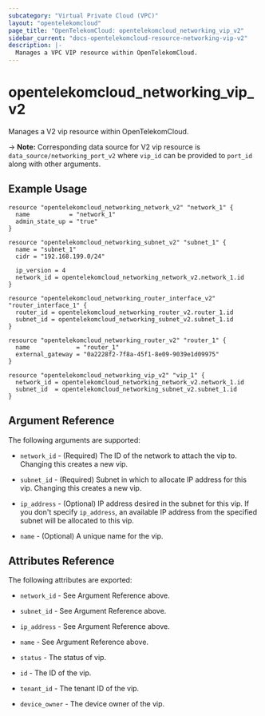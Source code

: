 ```yaml
---
subcategory: "Virtual Private Cloud (VPC)"
layout: "opentelekomcloud"
page_title: "OpenTelekomCloud: opentelekomcloud_networking_vip_v2"
sidebar_current: "docs-opentelekomcloud-resource-networking-vip-v2"
description: |-
  Manages a VPC VIP resource within OpenTelekomCloud.
---
```


# opentelekomcloud_networking_vip_v2

Manages a V2 vip resource within OpenTelekomCloud.

-> **Note:** Corresponding data source for V2 vip resource is `data_source/networking_port_v2` where
`vip_id` can be provided to `port_id` along with other arguments.

## Example Usage

```hcl
resource "opentelekomcloud_networking_network_v2" "network_1" {
  name           = "network_1"
  admin_state_up = "true"
}

resource "opentelekomcloud_networking_subnet_v2" "subnet_1" {
  name = "subnet_1"
  cidr = "192.168.199.0/24"

  ip_version = 4
  network_id = opentelekomcloud_networking_network_v2.network_1.id
}

resource "opentelekomcloud_networking_router_interface_v2" "router_interface_1" {
  router_id = opentelekomcloud_networking_router_v2.router_1.id
  subnet_id = opentelekomcloud_networking_subnet_v2.subnet_1.id
}

resource "opentelekomcloud_networking_router_v2" "router_1" {
  name             = "router_1"
  external_gateway = "0a2228f2-7f8a-45f1-8e09-9039e1d09975"
}

resource "opentelekomcloud_networking_vip_v2" "vip_1" {
  network_id = opentelekomcloud_networking_network_v2.network_1.id
  subnet_id  = opentelekomcloud_networking_subnet_v2.subnet_1.id
}
```

## Argument Reference

The following arguments are supported:

* `network_id` - (Required) The ID of the network to attach the vip to.
  Changing this creates a new vip.

* `subnet_id` - (Required) Subnet in which to allocate IP address for this vip.
  Changing this creates a new vip.

* `ip_address` - (Optional) IP address desired in the subnet for this vip.
  If you don't specify `ip_address`, an available IP address from
  the specified subnet will be allocated to this vip.

* `name` - (Optional) A unique name for the vip.

## Attributes Reference

The following attributes are exported:

* `network_id` - See Argument Reference above.

* `subnet_id` - See Argument Reference above.

* `ip_address` - See Argument Reference above.

* `name` - See Argument Reference above.

* `status` - The status of vip.

* `id` - The ID of the vip.

* `tenant_id` - The tenant ID of the vip.

* `device_owner` - The device owner of the vip.
